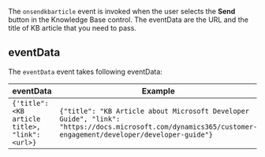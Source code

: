 The `onsendkbarticle` event is invoked when the user selects the **Send** button in the Knowledge Base control. The eventData are the URL and the title of KB article that you need to pass.

## eventData

The `eventData` event takes following eventData:

| eventData | Example |
|-----------|---------|
| ```{'title": <KB article title>, "link": <url>} ``` | ```{"title": "KB Article about Microsoft Developer Guide", "link": "https://docs.microsoft.com/dynamics365/customer-engagement/developer/developer-guide"}``` |